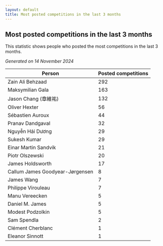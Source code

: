 ```yaml
---
layout: default
title: Most posted competitions in the last 3 months
---
```

## Most posted competitions in the last 3 months
This statistic shows people who posted the most competitions in the last 3 months.

*Generated on 14 November 2024*

| Person | Posted competitions |
| --- | --- |
| Zain Ali Behzaad | 292 |
| Maksymilian Gala | 163 |
| Jason Chang (章維祐) | 132 |
| Oliver Hexter | 56 |
| Sébastien Auroux | 44 |
| Pranav Dandgaval | 32 |
| Nguyễn Hải Dương | 29 |
| Sukesh Kumar | 29 |
| Einar Martin Sandvik | 21 |
| Piotr Olszewski | 20 |
| James Holdsworth | 17 |
| Callum James Goodyear-Jørgensen | 8 |
| James Wang | 7 |
| Philippe Virouleau | 7 |
| Manu Vereecken | 5 |
| Daniel M. James | 5 |
| Modest Podzolkin | 5 |
| Sam Spendla | 2 |
| Clément Cherblanc | 1 |
| Eleanor Sinnott | 1 |
